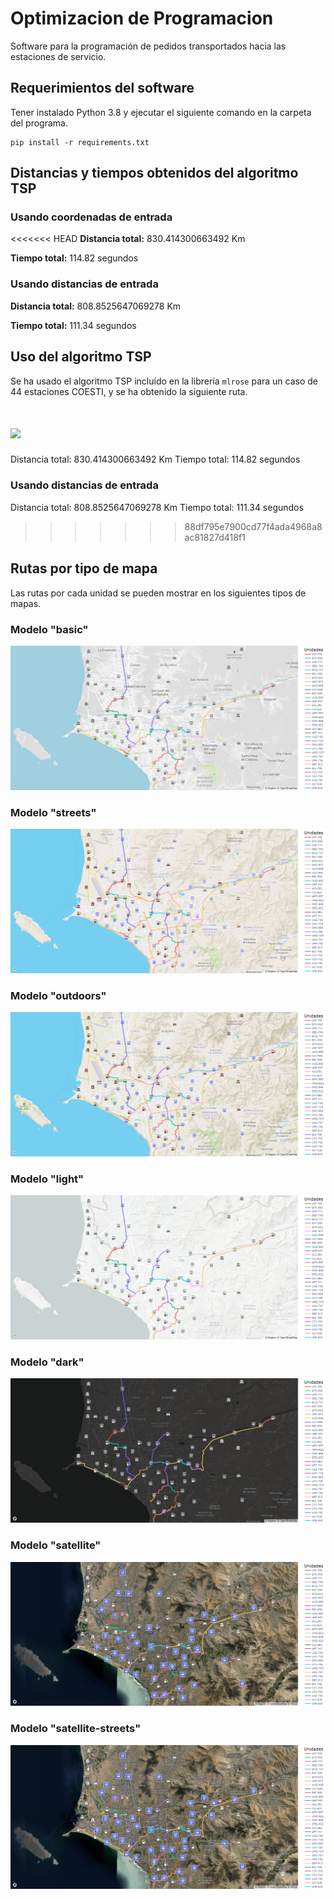 # Optimizacion de Programacion
Software para la programación de pedidos transportados hacia las estaciones de servicio.

## Requerimientos del software
Tener instalado Python 3.8 y ejecutar el siguiente comando en la carpeta del programa.
```
pip install -r requirements.txt
```

## Distancias y tiempos obtenidos del algoritmo TSP
### Usando coordenadas de entrada
<<<<<<< HEAD
**Distancia total:** 830.414300663492 Km

**Tiempo total:** 114.82 segundos

### Usando distancias de entrada
**Distancia total:** 808.8525647069278 Km

**Tiempo total:** 111.34 segundos

## Uso del algoritmo TSP
Se ha usado el algoritmo TSP incluído en la librería ```mlrose``` para un caso de 44 estaciones COESTI, y se ha
obtenido la siguiente ruta.

![](imagenes_mapas/recorrido-TSP.gif)
=======
Distancia total: 830.414300663492 Km
Tiempo total: 114.82 segundos

### Usando distancias de entrada
Distancia total: 808.8525647069278 Km
Tiempo total: 111.34 segundos
>>>>>>> 88df795e7900cd77f4ada4968a8ac81827d418f1

## Rutas por tipo de mapa
Las rutas por cada unidad se pueden mostrar en los siguientes tipos de mapas.

### Modelo "basic"
![](imagenes_mapas/rutas-basic.png "Modelo basic")

### Modelo "streets"
![](imagenes_mapas/rutas-streets.png "Modelo streets")

### Modelo "outdoors"
![](imagenes_mapas/rutas-outdoors.png "Modelo outdoors")

### Modelo "light"
![](imagenes_mapas/rutas-light.png "Modelo light")

### Modelo "dark"
![](imagenes_mapas/rutas-dark.png "Modelo dark")

### Modelo "satellite"
![](imagenes_mapas/rutas-satellite.png "Modelo satellite")

### Modelo "satellite-streets"
![](imagenes_mapas/rutas-satellite-streets.png "Modelo satellite-streets")
